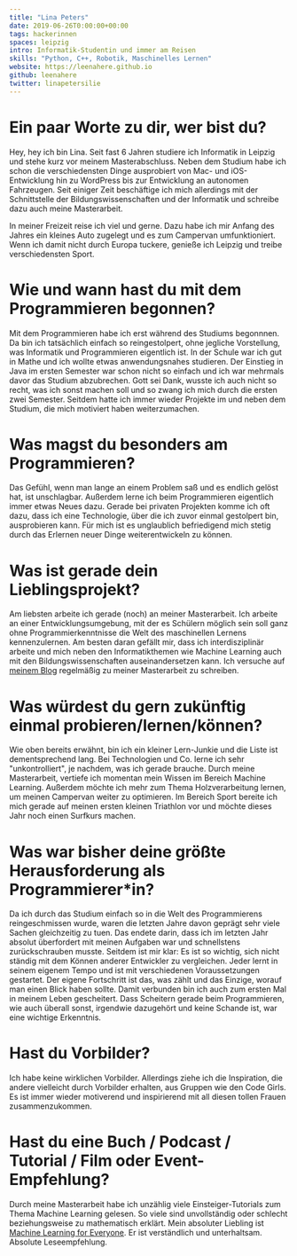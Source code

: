 ```yaml
---
title: "Lina Peters"
date: 2019-06-26T0:00:00+00:00
tags: hackerinnen
spaces: leipzig
intro: Informatik-Studentin und immer am Reisen
skills: "Python, C++, Robotik, Maschinelles Lernen"
website: https://leenahere.github.io
github: leenahere
twitter: linapetersilie
---
```


# Ein paar Worte zu dir, wer bist du?

Hey, hey ich bin Lina. Seit fast 6 Jahren studiere ich Informatik in Leipzig und stehe kurz vor meinem Masterabschluss. Neben dem Studium habe ich schon die verschiedensten Dinge ausprobiert von Mac- und iOS-Entwicklung hin zu WordPress bis zur Entwicklung an autonomen Fahrzeugen. Seit einiger Zeit beschäftige ich mich allerdings mit der Schnittstelle der Bildungswissenschaften und der Informatik und schreibe dazu auch meine Masterarbeit.

In meiner Freizeit reise ich viel und gerne. Dazu habe ich mir Anfang des Jahres ein kleines Auto zugelegt und es zum Campervan umfunktioniert. Wenn ich damit nicht durch Europa tuckere, genieße ich Leipzig und treibe verschiedensten Sport.

# Wie und wann hast du mit dem Programmieren begonnen?

Mit dem Programmieren habe ich erst während des Studiums begonnnen. Da bin ich tatsächlich einfach so reingestolpert, ohne jegliche Vorstellung, was Informatik und Programmieren eigentlich ist. In der Schule war ich gut in Mathe und ich wollte etwas anwendungsnahes studieren. Der Einstieg in Java im ersten Semester war schon nicht so einfach und ich war mehrmals davor das Studium abzubrechen. Gott sei Dank, wusste ich auch nicht so recht, was ich sonst machen soll und so zwang ich mich durch die ersten zwei Semester. Seitdem hatte ich immer wieder Projekte im und neben dem Studium, die mich motiviert haben weiterzumachen.

# Was magst du besonders am Programmieren?

Das Gefühl, wenn man lange an einem Problem saß und es endlich gelöst hat, ist unschlagbar. Außerdem lerne ich beim Programmieren eigentlich immer etwas Neues dazu. Gerade bei privaten Projekten komme ich oft dazu, dass ich eine Technologie, über die ich zuvor einmal gestolpert bin, ausprobieren kann. Für mich ist es unglaublich befriedigend mich stetig durch das Erlernen neuer Dinge weiterentwickeln zu können.

# Was ist gerade dein Lieblingsprojekt?

Am liebsten arbeite ich gerade (noch) an meiner Masterarbeit. Ich arbeite an einer Entwicklungsumgebung, mit der es Schülern möglich sein soll ganz ohne Programmierkenntnisse die Welt des maschinellen Lernens kennenzulernen. Am besten daran gefällt mir, dass ich interdisziplinär arbeite und mich neben den Informatikthemen wie Machine Learning auch mit den Bildungswissenschaften auseinandersetzen kann. Ich versuche auf [meinem Blog](https://leenahere.github.io/blog/) regelmäßig zu meiner Masterarbeit zu schreiben.

# Was würdest du gern zukünftig einmal probieren/lernen/können?

Wie oben bereits erwähnt, bin ich ein kleiner Lern-Junkie und die Liste ist dementsprechend lang. Bei Technologien und Co. lerne ich sehr "unkontrolliert", je nachdem, was ich gerade brauche. Durch meine Masterarbeit, vertiefe ich momentan mein Wissen im Bereich Machine Learning. Außerdem möchte ich mehr zum Thema Holzverarbeitung lernen, um meinen Campervan weiter zu optimieren. Im Bereich Sport bereite ich mich gerade auf meinen ersten kleinen Triathlon vor und möchte dieses Jahr noch einen Surfkurs machen.

# Was war bisher deine größte Herausforderung als Programmierer\*in?

Da ich durch das Studium einfach so in die Welt des Programmierens reingeschmissen wurde, waren die letzten Jahre davon geprägt sehr viele Sachen gleichzeitig zu tuen. Das endete darin, dass ich im letzten Jahr absolut überfordert mit meinen Aufgaben war und schnellstens zurückschrauben musste. Seitdem ist mir klar: Es ist so wichtig, sich nicht ständig mit dem Können anderer Entwickler zu vergleichen. Jeder lernt in seinem eigenem Tempo und ist mit verschiedenen Voraussetzungen gestartet. Der eigene Fortschritt ist das, was zählt und das Einzige, worauf man einen Blick haben sollte. Damit verbunden bin ich auch zum ersten Mal in meinem Leben gescheitert. Dass Scheitern gerade beim Programmieren, wie auch überall sonst, irgendwie dazugehört und keine Schande ist, war eine wichtige Erkenntnis.

# Hast du Vorbilder?

Ich habe keine wirklichen Vorbilder. Allerdings ziehe ich die Inspiration, die andere vielleicht durch Vorbilder erhalten, aus Gruppen wie den Code Girls. Es ist immer wieder motiverend und inspirierend mit all diesen tollen Frauen zusammenzukommen.

# Hast du eine Buch / Podcast / Tutorial / Film oder Event-Empfehlung?

Durch meine Masterarbeit habe ich unzählig viele Einsteiger-Tutorials zum Thema Machine Learning gelesen. So viele sind unvollständig oder schlecht beziehungsweise zu mathematisch erklärt. Mein absoluter Liebling ist [Machine Learning for Everyone](https://vas3k.com/blog/machine_learning/). Er ist verständlich und unterhaltsam. Absolute Leseempfehlung.
